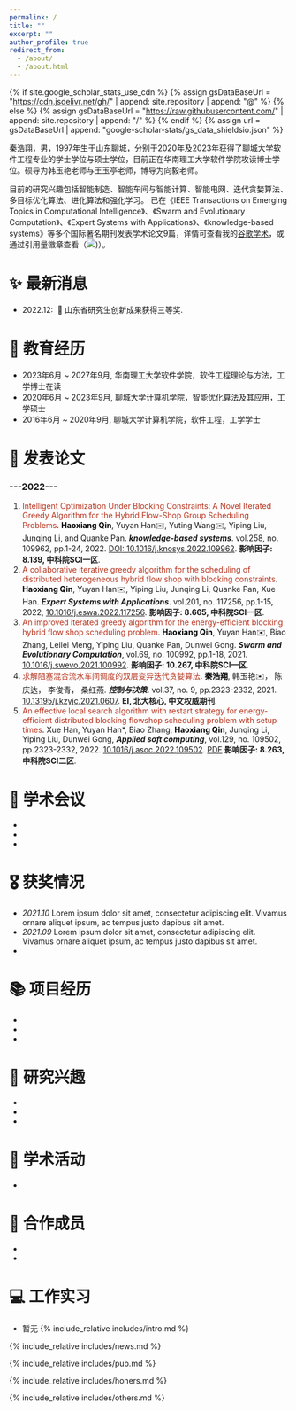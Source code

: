 ```yaml
---
permalink: /
title: ""
excerpt: ""
author_profile: true
redirect_from: 
  - /about/
  - /about.html
---
```


{% if site.google_scholar_stats_use_cdn %}
{% assign gsDataBaseUrl = "https://cdn.jsdelivr.net/gh/" | append: site.repository | append: "@" %}
{% else %}
{% assign gsDataBaseUrl = "https://raw.githubusercontent.com/" | append: site.repository | append: "/" %}
{% endif %}
{% assign url = gsDataBaseUrl | append: "google-scholar-stats/gs_data_shieldsio.json" %}

<span class='anchor' id='about-me'></span>

  秦浩翔，男，1997年生于山东聊城，分别于2020年及2023年获得了聊城大学软件工程专业的学士学位与硕士学位，目前正在华南理工大学软件学院攻读博士学位。硕导为韩玉艳老师与王玉亭老师，博导为向毅老师。

 目前的研究兴趣包括智能制造、智能车间与智能计算、智能电网、迭代贪婪算法、多目标优化算法、进化算法和强化学习。 已在《IEEE Transactions on Emerging Topics in Computational Intelligence》、《Swarm and Evolutionary Computation》、《Expert Systems with Applications》、《knowledge-based systems》等多个国际著名期刊发表学术论文9篇，详情可查看我的<a href='https://scholar.google.com/citations?user=TaClukkAAAAJ'>谷歌学术</a>，或通过引用量徽章查看（<a href='https://scholar.google.com/citations?user=TaClukkAAAAJ'><img src="https://img.shields.io/endpoint?url={{ url | url_encode }}&logo=Google%20Scholar&labelColor=f6f6f6&color=9cf&style=flat&label=citations"></a>)）。

# ✨ 最新消息
- 2022.12: &nbsp;🎉 山东省研究生创新成果获得三等奖. 

# 📖 教育经历
- 2023年6月 ~ 2027年9月, 华南理工大学软件学院，软件工程理论与方法，工学博士在读 
- 2020年6月 ~ 2023年9月, 聊城大学计算机学院，智能优化算法及其应用，工学硕士 
- 2016年6月 ~ 2020年9月, 聊城大学计算机学院，软件工程，工学学士

# 📝 发表论文 
   <h3>---2022---</h3> 

1. <span style="color:#b6321c">Intelligent Optimization Under Blocking Constraints: A Novel Iterated Greedy Algorithm for the Hybrid Flow-Shop Group Scheduling Problems</span>. <span style="color:black">**Haoxiang Qin**</span>, Yuyan Han✉️, Yuting Wang✉️, Yiping Liu, Junqing Li, and Quanke Pan. ***knowledge-based systems***. vol.258, no. 109962, pp.1-24, 2022. [DOI: 10.1016/j.knosys.2022.109962](https://www.sciencedirect.com/science/article/pii/S0950705122010553). **影响因子: 8.139, 中科院SCI一区**.
2. <span style="color:#b6321c"> A collaborative iterative greedy algorithm for the scheduling of distributed heterogeneous hybrid flow shop with blocking constraints</span>. <span style="color:black">**Haoxiang Qin**</span>, Yuyan Han✉️, Yiping Liu, Junqing Li, Quanke Pan, Xue Han. ***Expert Systems with Applications***. vol.201, no. 117256, pp.1-15, 2022, [10.1016/j.eswa.2022.117256](https://www.sciencedirect.com/science/article/abs/pii/S0957417422006315). **影响因子: 8.665, 中科院SCI一区**.
3. <span style="color:#b6321c">An improved iterated greedy algorithm for the energy-efficient blocking hybrid flow shop scheduling problem</span>. <span style="color:black">**Haoxiang Qin**</span>, Yuyan Han✉️, Biao Zhang, Leilei Meng, Yiping Liu, Quanke Pan, Dunwei Gong. ***Swarm and Evolutionary Computation***, vol.69, no. 100992, pp.1-18, 2021. [10.1016/j.swevo.2021.100992](https://www.sciencedirect.com/science/article/abs/pii/S2210650221001541). **影响因子: 10.267, 中科院SCI一区**.
4. <span style="color:#b6321c">求解阻塞混合流水车间调度的双层变异迭代贪婪算法</span>. <span style="color:black">**秦浩翔**</span>, 韩玉艳✉️， 陈庆达， 李俊青， 桑红燕. ***控制与决策***. vol.37, no. 9, pp.2323-2332, 2021. [10.13195/j.kzyjc.2021.0607](https://kns.cnki.net/kcms2/article/abstract?v=pbvOL2cnFbIphAMVPFs9TwXrLQnIRXiVSTC5Nf7PsYIP51Sms43Ofyi4uGCjYngsqmVi19Jb98swIXlbf58A0JcGn48k0Xf2rcITBBWmSk-b5AbixEoY9Qydn0EHnv38qhA7C7ZfGELsu21tRVeY4A==&uniplatform=NZKPT&language=CHS). **EI, 北大核心, 中文权威期刊**.
5. <span style="color:#b6321c">An effective local search algorithm with restart strategy for energy-efficient distributed blocking flowshop scheduling problem with setup times</span>. Xue Han, Yuyan Han*, Biao Zhang, <span style="color:black">**Haoxiang Qin**</span>, Junqing Li, Yiping Liu, Dunwei Gong, ***Applied soft computing***, vol.129, no. 109502, pp.2323-2332, 2022. [10.1016/j.asoc.2022.109502](https://www.sciencedirect.com/science/article/abs/pii/S1568494622005920?via%3Dihub). [PDF](/pdf/DBFSP_ASOC.pdf) **影响因子: 8.263, 中科院SCI二区**.
 
# 💬 学术会议
- 
-  
- 

# 🎖️ 获奖情况
- *2021.10* Lorem ipsum dolor sit amet, consectetur adipiscing elit. Vivamus ornare aliquet ipsum, ac tempus justo dapibus sit amet. 
- *2021.09* Lorem ipsum dolor sit amet, consectetur adipiscing elit. Vivamus ornare aliquet ipsum, ac tempus justo dapibus sit amet. 
- 

# 📚 项目经历 
- 
-  
-

# 👀 研究兴趣
- 
-  
- 

# 🏨 学术活动
- 


# 👥 合作成员
- 
-  

# 💻 工作实习
- 暂无
{% include_relative includes/intro.md %}

{% include_relative includes/news.md %}

{% include_relative includes/pub.md %}

{% include_relative includes/honers.md %}

{% include_relative includes/others.md %}
